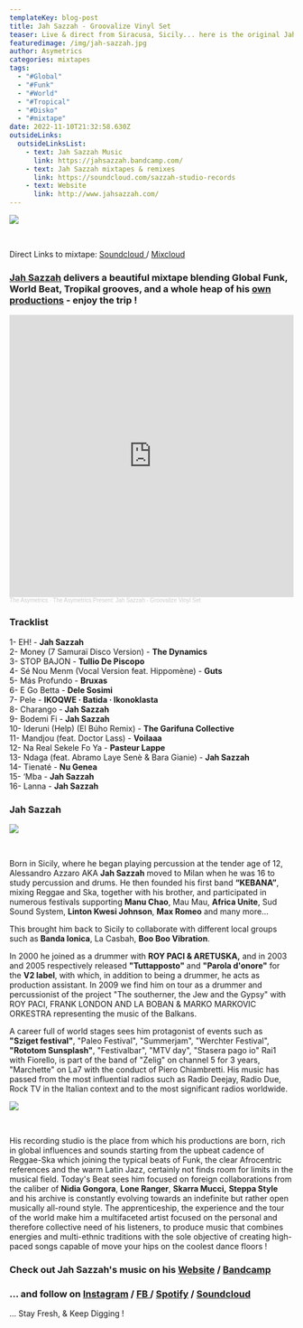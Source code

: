```yaml
---
templateKey: blog-post
title: Jah Sazzah - Groovalize Vinyl Set
teaser: Live & direct from Siracusa, Sicily... here is the original Jah Sazzah !
featuredimage: /img/jah-sazzah.jpg
author: Asymetrics
categories: mixtapes
tags:
  - "#Global"
  - "#Funk"
  - "#World"
  - "#Tropical"
  - "#Disko"
  - "#mixtape"
date: 2022-11-10T21:32:58.630Z
outsideLinks:
  outsideLinksList:
    - text: Jah Sazzah Music
      link: https://jahsazzah.bandcamp.com/
    - text: Jah Sazzah mixtapes & remixes
      link: https://soundcloud.com/sazzah-studio-records
    - text: Website
      link: http://www.jahsazzah.com/
---
```

![](/img/jah-sazzah-2.jpeg)

<br>

Direct Links to mixtape: [Soundcloud ](https://soundcloud.com/the-asymetrics/mix-jah-sazzah-x-the-asymetrics)/ [Mixcloud](https://www.mixcloud.com/The_Asymetrics/the-asymetrics-present-jah-sazzah/)

### [Jah Sazzah](http://www.jahsazzah.com/) delivers a beautiful mixtape blending Global Funk, World Beat, Tropikal grooves, and a whole heap of his [own productions](https://jahsazzah.bandcamp.com/) - enjoy the trip !

<iframe width="100%" height="500" scrolling="no" frameborder="no" allow="autoplay" src="https://w.soundcloud.com/player/?url=https%3A//api.soundcloud.com/tracks/1379370709&color=%23ff5500&auto_play=false&hide_related=false&show_comments=true&show_user=true&show_reposts=false&show_teaser=true&visual=true"></iframe><div style="font-size: 10px; color: #cccccc;line-break: anywhere;word-break: normal;overflow: hidden;white-space: nowrap;text-overflow: ellipsis; font-family: Interstate,Lucida Grande,Lucida Sans Unicode,Lucida Sans,Garuda,Verdana,Tahoma,sans-serif;font-weight: 100;"><a href="https://soundcloud.com/the-asymetrics" title="The Asymetrics" target="_blank" style="color: #cccccc; text-decoration: none;">The Asymetrics</a> · <a href="https://soundcloud.com/the-asymetrics/mix-jah-sazzah-x-the-asymetrics" title="The Asymetrics Present: Jah Sazzah - Groovalize Vinyl Set" target="_blank" style="color: #cccccc; text-decoration: none;">The Asymetrics Present: Jah Sazzah - Groovalize Vinyl Set</a></div>

### Tracklist

1- EH! - **Jah Sazzah**\
2- Money (7 Samuraï Disco Version) - **The Dynamics**\
3- STOP BAJON - **Tullio De Piscopo**\
4- Sé Nou Menm (Vocal Version feat. Hippomène) - **Guts**\
5- Más Profundo - **Bruxas**\
6- E Go Betta - **Dele Sosimi**\
7- Pele - **IKOQWE · Batida · Ikonoklasta**\
8- Charango - **Jah Sazzah**\
9- Bodemi Fi - **Jah Sazzah**\
10- Ideruni (Help) (El Búho Remix) - **The Garifuna Collective**\
11- Mandjou (feat. Doctor Lass) - **Voilaaa**\
12- Na Real Sekele Fo Ya - **Pasteur Lappe**\
13- Ndaga (feat. Abramo Laye Senè & Bara Gianie) - **Jah Sazzah**\
14- Tienaté - **Nu Genea**\
15- ‘Mba - **Jah Sazzah**\
16- Lanna - **Jah Sazzah**

### Jah Sazzah

![](/img/jah-sazzah-3.jpg)

<br>

Born in Sicily, where he began playing percussion at the tender age of 12, Alessandro Azzaro AKA **Jah Sazzah** moved to Milan when he was 16 to study percussion and drums. He then founded his first band **“KEBANA”**, mixing  Reggae and Ska, together with his brother, and participated in numerous festivals supporting **Manu Chao**, Mau Mau, **Africa Unite**, Sud Sound System, **Linton Kwesi Johnson**, **Max Romeo** and many more...

This brought him back to Sicily to collaborate with different local groups such as **Banda Ionica**, La Casbah, **Boo Boo Vibration**.

In 2000 he joined as a drummer with **ROY PACI & ARETUSKA,** and in 2003 and 2005 respectively released **"Tuttapposto"** and **"Parola d'onore"** for the **V2 label**, with which, in addition to being a drummer, he acts as production assistant. In 2009 we find him on tour as a drummer and percussionist of the project "The southerner, the Jew and the Gypsy" with ROY PACI, FRANK LONDON AND LA BOBAN & MARKO MARKOVIC ORKESTRA representing the music of the Balkans.

A career full of world stages sees him protagonist of events such as **"Sziget festival"**, "Paleo Festival", "Summerjam", "Werchter Festival", **"Rototom Sunsplash"**, "Festivalbar", "MTV day", "Stasera pago io" Rai1 with Fiorello, is part of the band of "Zelig" on channel 5 for 3 years, "Marchette" on La7 with the conduct of Piero Chiambretti. His music has passed from the most influential radios such as Radio Deejay, Radio Due, Rock TV in the Italian context and to the most significant radios worldwide.

![](/img/jah-sazzah-4.jpeg)

<br>

His recording studio is the place from which his productions are born, rich in global influences and sounds starting from the upbeat cadence of Reggae-Ska which joining the typical beats of Funk, the clear Afrocentric references and the warm Latin Jazz, certainly not finds room for limits in the musical field. Today's Beat sees him focused on foreign collaborations from the caliber of **Nidia Gongora**, **Lone Ranger**, **Skarra Mucci,** **Steppa Style** and his archive is constantly evolving towards an indefinite but rather open musically all-round style. The apprenticeship, the experience and the tour of the world make him a multifaceted artist focused on the personal and therefore collective need of his listeners, to produce music that combines energies and multi-ethnic traditions with the sole objective of creating high-paced songs capable of move your hips on the coolest dance floors !

### Check out Jah Sazzah's music on his [Website](http://www.jahsazzah.com/) / [Bandcamp](https://jahsazzah.bandcamp.com/)

### ... and follow on [Instagram](https://www.instagram.com/jahsazzah/) / [FB ](https://www.facebook.com/jahsazzah)/ [Spotify](https://spoti.fi/37a6BAQ) / [Soundcloud](https://soundcloud.com/sazzah-studio-records)

... Stay Fresh, & Keep Digging !